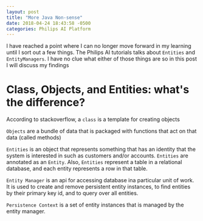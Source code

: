 ```yaml
---
layout: post
title: "More Java Non-sense"
date: 2018-04-24 18:43:58 -0500
categories: Philips AI Platform
---
```


I have reached a point where I can no longer move forward in my learning until I sort out a few things. The Philips AI tutorials talks about `Entities` and `EntityManagers`. I have no clue what either of those things are so in this post I will discuss my findings

# Class, Objects, and Entities: what's the difference?

According to stackoverflow, a `class` is a template for creating objects

`Objects` are a bundle of data that is packaged with functions that act on that data (called methods)

`Entities` is an object that represents something that has an identity that the system is interested in such as customers and/or accounts. `Entities` are annotated as an `Entity`.  Also, `Entities` represent a table in a relational database, and each entity represents a row in that table.

`Entity Manager` is an api for accessing database ina particular unit of work. It is used to create and remove persistent entity instances, to find entities by their primary key id, and to query over all entities. 

`Persistence Context` is a set of entity instances that is managed by the entity manager. 
